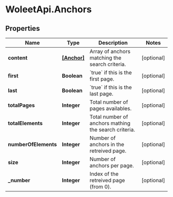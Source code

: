 # WoleetApi.Anchors

## Properties
Name | Type | Description | Notes
------------ | ------------- | ------------- | -------------
**content** | [**[Anchor]**](Anchor.md) | Array of anchors matching the search criteria.  | [optional] 
**first** | **Boolean** | &#x60;true&#x60; if this is the first page.  | [optional] 
**last** | **Boolean** | &#x60;true&#x60; if this is the last page.  | [optional] 
**totalPages** | **Integer** | Total number of pages availables.  | [optional] 
**totalElements** | **Integer** | Total number of anchors mathing the search criteria.  | [optional] 
**numberOfElements** | **Integer** | Number of anchors in the retreived page.  | [optional] 
**size** | **Integer** | Number of anchors per page.  | [optional] 
**_number** | **Integer** | Index of the retreived page (from 0).  | [optional] 


